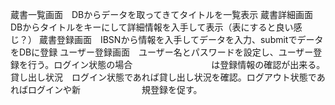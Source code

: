 蔵書一覧画面　DBからデータを取ってきてタイトルを一覧表示
蔵書詳細画面　DBからタイトルをキーにして詳細情報を入手して表示（表にすると良い感じ？）
蔵書登録画面　IBSNから情報を入手してデータを入力、submitでデータをDBに登録
ユーザー登録画面　ユーザー名とパスワードを設定し、ユーザー登録を行う。ログイン状態の場合　　　　　　　　　は登録情報の確認が出来る。
貸し出し状況　ログイン状態であれば貸し出し状況を確認。ログアウト状態であればログインや新　　　　　　　規登録を促す。

